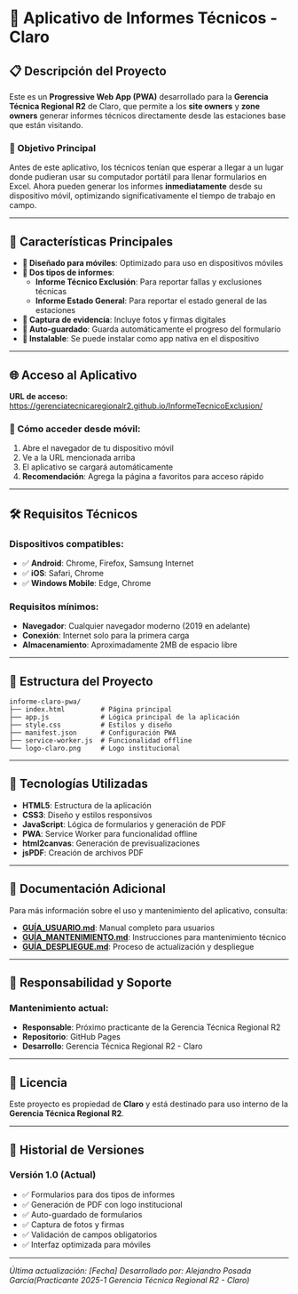 # 📱 Aplicativo de Informes Técnicos - Claro

## 📋 Descripción del Proyecto

Este es un **Progressive Web App (PWA)** desarrollado para la **Gerencia Técnica Regional R2** de Claro, que permite a los **site owners** y **zone owners** generar informes técnicos directamente desde las estaciones base que están visitando.

### 🎯 Objetivo Principal

Antes de este aplicativo, los técnicos tenían que esperar a llegar a un lugar donde pudieran usar su computador portátil para llenar formularios en Excel. Ahora pueden generar los informes **inmediatamente** desde su dispositivo móvil, optimizando significativamente el tiempo de trabajo en campo.

---

## 🚀 Características Principales

- **📱 Diseñado para móviles**: Optimizado para uso en dispositivos móviles
- **📄 Dos tipos de informes**:
  - **Informe Técnico Exclusión**: Para reportar fallas y exclusiones técnicas
  - **Informe Estado General**: Para reportar el estado general de las estaciones
- **📸 Captura de evidencia**: Incluye fotos y firmas digitales
- **💾 Auto-guardado**: Guarda automáticamente el progreso del formulario
- **📱 Instalable**: Se puede instalar como app nativa en el dispositivo

---

## 🌐 Acceso al Aplicativo

**URL de acceso:** https://gerenciatecnicaregionalr2.github.io/InformeTecnicoExclusion/

### 📱 Cómo acceder desde móvil:
1. Abre el navegador de tu dispositivo móvil
2. Ve a la URL mencionada arriba
3. El aplicativo se cargará automáticamente
4. **Recomendación**: Agrega la página a favoritos para acceso rápido

---

## 🛠️ Requisitos Técnicos

### Dispositivos compatibles:
- ✅ **Android**: Chrome, Firefox, Samsung Internet
- ✅ **iOS**: Safari, Chrome
- ✅ **Windows Mobile**: Edge, Chrome

### Requisitos mínimos:
- **Navegador**: Cualquier navegador moderno (2019 en adelante)
- **Conexión**: Internet solo para la primera carga
- **Almacenamiento**: Aproximadamente 2MB de espacio libre

---

## 📁 Estructura del Proyecto

```
informe-claro-pwa/
├── index.html         # Página principal
├── app.js             # Lógica principal de la aplicación
├── style.css          # Estilos y diseño
├── manifest.json      # Configuración PWA
├── service-worker.js  # Funcionalidad offline
└── logo-claro.png     # Logo institucional
```

---

## 🔧 Tecnologías Utilizadas

- **HTML5**: Estructura de la aplicación
- **CSS3**: Diseño y estilos responsivos
- **JavaScript**: Lógica de formularios y generación de PDF
- **PWA**: Service Worker para funcionalidad offline
- **html2canvas**: Generación de previsualizaciones
- **jsPDF**: Creación de archivos PDF

---

## 📖 Documentación Adicional

Para más información sobre el uso y mantenimiento del aplicativo, consulta:

- **[GUÍA_USUARIO.md](GUÍA_USUARIO.md)**: Manual completo para usuarios
- **[GUÍA_MANTENIMIENTO.md](GUÍA_MANTENIMIENTO.md)**: Instrucciones para mantenimiento técnico
- **[GUÍA_DESPLIEGUE.md](GUÍA_DESPLIEGUE.md)**: Proceso de actualización y despliegue

---

## 👥 Responsabilidad y Soporte

### Mantenimiento actual:
- **Responsable**: Próximo practicante de la Gerencia Técnica Regional R2
- **Repositorio**: GitHub Pages
- **Desarrollo**: Gerencia Técnica Regional R2 - Claro

---

## 📝 Licencia

Este proyecto es propiedad de **Claro** y está destinado para uso interno de la **Gerencia Técnica Regional R2**.

---

## 🔄 Historial de Versiones

### Versión 1.0 (Actual)
- ✅ Formularios para dos tipos de informes
- ✅ Generación de PDF con logo institucional
- ✅ Auto-guardado de formularios
- ✅ Captura de fotos y firmas
- ✅ Validación de campos obligatorios
- ✅ Interfaz optimizada para móviles

---

*Última actualización: [Fecha]*
*Desarrollado por: Alejandro Posada García(Practicante 2025-1 Gerencia Técnica Regional R2 - Claro)* 
